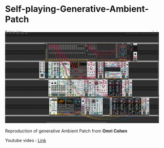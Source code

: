 # Self-playing-Generative-Ambient-Patch

<p align="center"><img src="SGAP.png"width="600"length="400"></p>

Reproduction of generative Ambient Patch from **Omri Cohen** 

Youtube video  : [Link](https://youtu.be/P3WgQ4Ez-_o)
